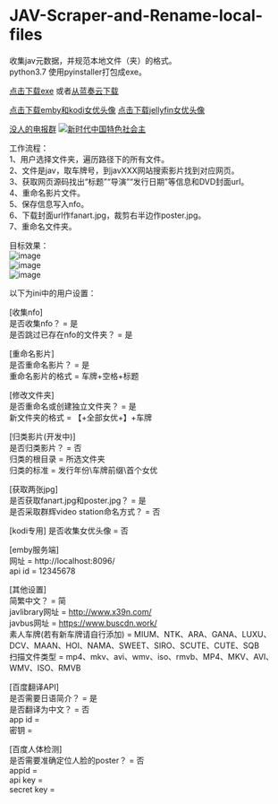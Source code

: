# JAV-Scraper-and-Rename-local-files
收集jav元数据，并规范本地文件（夹）的格式。  
python3.7  使用pyinstaller打包成exe。

[点击下载exe](https://github-production-release-asset-2e65be.s3.amazonaws.com/199952692/7d8c8080-160c-11ea-8c65-7a45c68897a0?X-Amz-Algorithm=AWS4-HMAC-SHA256&X-Amz-Credential=AKIAIWNJYAX4CSVEH53A%2F20191203%2Fus-east-1%2Fs3%2Faws4_request&X-Amz-Date=20191203T124053Z&X-Amz-Expires=300&X-Amz-Signature=595f929f52337453a6aa3e206542f52a1be5d1d29fc7f1dd06f9e93d51935adb&X-Amz-SignedHeaders=host&actor_id=44168897&response-content-disposition=attachment%3B%20filename%3DV1.9.7%2B.JAVSDT.zip&response-content-type=application%2Foctet-stream)
或者[从蓝奏云下载](https://www.lanzous.com/i7tpkcd)

[点击下载emby和kodi女优头像](https://github-production-release-asset-2e65be.s3.amazonaws.com/199952692/40b54680-12f9-11ea-94e9-4e37ce4bec6e?X-Amz-Algorithm=AWS4-HMAC-SHA256&X-Amz-Credential=AKIAIWNJYAX4CSVEH53A%2F20191203%2Fus-east-1%2Fs3%2Faws4_request&X-Amz-Date=20191203T100239Z&X-Amz-Expires=300&X-Amz-Signature=653ecad743ab1d849e6b1def8fad4b18e1efe888716a4f226fe974fbf7d06ad6&X-Amz-SignedHeaders=host&actor_id=44168897&response-content-disposition=attachment%3B%20filename%3Dactors.zip&response-content-type=application%2Foctet-stream)
[点击下载jellyfin女优头像](https://github-production-release-asset-2e65be.s3.amazonaws.com/199952692/abfe6180-15f4-11ea-9c0b-cf86d9dc383b?X-Amz-Algorithm=AWS4-HMAC-SHA256&X-Amz-Credential=AKIAIWNJYAX4CSVEH53A%2F20191203%2Fus-east-1%2Fs3%2Faws4_request&X-Amz-Date=20191203T100311Z&X-Amz-Expires=300&X-Amz-Signature=f13c8e4bd8942884aefe015f369938186147544dfae227fdb07744c64754b655&X-Amz-SignedHeaders=host&actor_id=44168897&response-content-disposition=attachment%3B%20filename%3DPeople.zip&response-content-type=application%2Foctet-stream)

[没人的电报群](https://t.me/javsdtool)
<a target="_blank" href="//shang.qq.com/wpa/qunwpa?idkey=79a735ccf11ed7f15481ae02f6a58f16315b8b424149455b4dc65868362f4b30"><img border="0" src="//pub.idqqimg.com/wpa/images/group.png" alt="新时代中国特色社会主" title="没人的企鹅群"></a>


工作流程：  
1、用户选择文件夹，遍历路径下的所有文件。  
2、文件是jav，取车牌号，到javXXX网站搜索影片找到对应网页。  
3、获取网页源码找出“标题”“导演”“发行日期”等信息和DVD封面url。  
4、重命名影片文件。  
5、保存信息写入nfo。  
6、下载封面url作fanart.jpg，裁剪右半边作poster.jpg。  
7、重命名文件夹。  

目标效果：  
![image](https://github.com/junerain123/Collect-Info-and-Fanart-for-JAV-/blob/master/images/1.png)  
![image](https://github.com/junerain123/Collect-Info-and-Fanart-for-JAV-/blob/master/images/2.png)  
![image](https://github.com/junerain123/Collect-Info-and-Fanart-for-JAV-/blob/master/images/3.jpg)  

以下为ini中的用户设置：  
  
[收集nfo]  
是否收集nfo？ = 是  
是否跳过已存在nfo的文件夹？ = 是  
  
[重命名影片]  
是否重命名影片？ = 是  
重命名影片的格式 = 车牌+空格+标题  
  
[修改文件夹]  
是否重命名或创建独立文件夹？ = 是  
新文件夹的格式 = 【+全部女优+】+车牌  

[归类影片(开发中)]  
是否归类影片？ = 否  
归类的根目录 = 所选文件夹  
归类的标准 = 发行年份\车牌前缀\首个女优  
  
[获取两张jpg]  
是否获取fanart.jpg和poster.jpg？ = 是  
是否采取群辉video station命名方式？ = 否  
  
[kodi专用]
是否收集女优头像 = 否  
  
[emby服务端]  
网址 = http://localhost:8096/  
api id = 12345678  

[其他设置]  
简繁中文？ = 简  
javlibrary网址 = http://www.x39n.com/  
javbus网址 = https://www.buscdn.work/  
素人车牌(若有新车牌请自行添加) = MIUM、NTK、ARA、GANA、LUXU、DCV、MAAN、HOI、NAMA、SWEET、SIRO、SCUTE、CUTE、SQB  
扫描文件类型 = mp4、mkv、avi、wmv、iso、rmvb、MP4、MKV、AVI、WMV、ISO、RMVB  

[百度翻译API]  
是否需要日语简介？ = 是  
是否翻译为中文？ = 否  
app id =   
密钥 =   
  
[百度人体检测]  
是否需要准确定位人脸的poster？ = 否  
appid =   
api key =   
secret key =    
  
